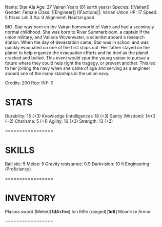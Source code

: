 Name: Star Ala
Age: 27 Vairan Years (81 earth years)
Species: [[Vairan]]
Gender: Female
Class: [[Engineer]]
[[Factions]]: Vairan Union
HP: 17
Speed: 5 ft/sec
Lvl: 3
Xp: 0
Alignment: Neutral good

BIO:
Star was born on the Vairan homeworld of Vaire and had a seemingly normal childhood. She was born to River Summerbloom, a captain if the union military, and Vailaria Wovenwater, a scientist aboard a research station. When the day of devastation came, Star was in school and was quickly evacuated on one of the first ships out. Her father stayed on the planet to help organize the evacuation efforts and he died as the planet cracked and boiled. This event would spur the young varian to pursue a future where they could help right the tragegy, or prevent another. This led to her joining the navy when she came of age and serving as a engineer aboard one of the many starships in the union navy.

Credits: 200
Rep: 
INF: 0

**STATS**
=================
Durability: 15 (+3)
Knowledge (Intelligence): 18 (+3)
Sanity (Wisdom): 14+3 (+2)
Charisma: 5 (+1)
Agility: 16 (+3)
Strength: 13 (+2)

=================

**SKILLS**
=================
Ballistic: 5
Melee: 5
Gravity resistance: 0.9
Darkvision: 10 ft
Engineering (Proficiency)

=================

INVENTORY
=================
Plasma sword (Melee)[**1d4+fire**]
Ion Rifle (ranged)[**1d6**]
Moonrise Armor



=================